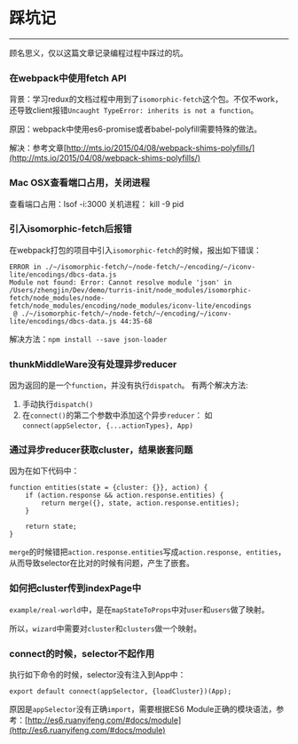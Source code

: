 # 踩坑记
***
顾名思义，仅以这篇文章记录编程过程中踩过的坑。

### 在webpack中使用fetch API
背景：学习redux的文档过程中用到了`isomorphic-fetch`这个包。不仅不work，还导致client报错`Uncaught TypeError: inherits is not a function`。

原因：webpack中使用es6-promise或者babel-polyfill需要特殊的做法。

解决：参考文章[http://mts.io/2015/04/08/webpack-shims-polyfills/](http://mts.io/2015/04/08/webpack-shims-polyfills/)

### Mac OSX查看端口占用，关闭进程
查看端口占用：lsof -i:3000
关机进程： kill -9 pid

### 引入isomorphic-fetch后报错
在webpack打包的项目中引入`isomorphic-fetch`的时候，报出如下错误：

```
ERROR in ./~/isomorphic-fetch/~/node-fetch/~/encoding/~/iconv-lite/encodings/dbcs-data.js
Module not found: Error: Cannot resolve module 'json' in /Users/zhengjin/Dev/demo/turris-init/node_modules/isomorphic-fetch/node_modules/node-fetch/node_modules/encoding/node_modules/iconv-lite/encodings
 @ ./~/isomorphic-fetch/~/node-fetch/~/encoding/~/iconv-lite/encodings/dbcs-data.js 44:35-68
```
解决方法：`npm install --save json-loader`

### thunkMiddleWare没有处理异步reducer
因为返回的是一个`function`，并没有执行`dispatch`。
有两个解决方法:

1. 手动执行`dispatch()`
2. 在`connect()`的第二个参数中添加这个异步`reducer`：
如`connect(appSelector, {...actionTypes}, App)`

### 通过异步reducer获取cluster，结果嵌套问题
因为在如下代码中：

```
function entities(state = {cluster: {}}, action) {
    if (action.response && action.response.entities) {
        return merge({}, state, action.response.entities);
    }

    return state;
}
```
`merge`的时候错把`action.response.entities`写成`action.response, entities`，从而导致selector在比对的时候有问题，产生了嵌套。

### 如何把cluster传到indexPage中

`example/real-world`中，是在`mapStateToProps`中对`user`和`users`做了映射。

所以，`wizard`中需要对`cluster`和`clusters`做一个映射。

### connect的时候，selector不起作用

执行如下命令的时候，selector没有注入到App中：

```
export default connect(appSelector, {loadCluster})(App);
```

原因是`appSelector`没有正确`import`，需要根据ES6 Module正确的模块语法，参考：[http://es6.ruanyifeng.com/#docs/module](http://es6.ruanyifeng.com/#docs/module)